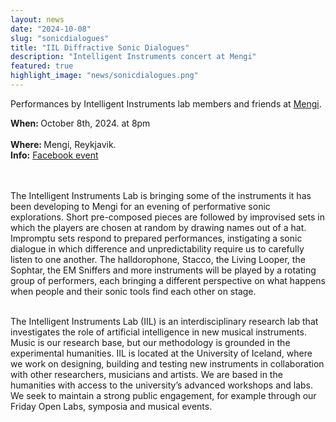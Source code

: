 ```yaml
---
layout: news
date: "2024-10-08"
slug: "sonicdialogues"
title: "IIL Diffractive Sonic Dialogues"
description: "Intelligent Instruments concert at Mengi"
featured: true
highlight_image: "news/sonicdialogues.png"
---
```


<script>
    import CaptionedImage from "../../components/Images/CaptionedImage.svelte"
</script>

<CaptionedImage
    src="news/sonicdialogues.png"
    alt="IIL Diffractive Sonic Dialogues"
    caption="IIL Diffractive Sonic Dialogues."
/>

Performances by Intelligent Instruments lab members and friends at [Mengi](https://mengi.net).

<b>When: </b>October 8th, 2024. at 8pm<br>  
<b>Where: </b> Mengi, Reykjavik.<br>
<b>Info:</b> <a href="https://www.facebook.com/events/992845182616106/?ref=newsfeed">Facebook event</a><br> 
<br><br>

The Intelligent Instruments Lab is bringing some of the instruments it has been developing to Mengi for an evening of performative sonic explorations. Short pre-composed pieces are followed by improvised sets in which the players are chosen at random by drawing names out of a hat. Impromptu sets respond to prepared performances, instigating a sonic dialogue in which difference and unpredictability require us to carefully listen to one another. The halldorophone, Stacco, the Living Looper, the Sophtar, the EM Sniffers and more instruments will be played by a rotating group of performers, each bringing a different perspective on what happens when people and their sonic tools find each other on stage.
<br>
<br>

The Intelligent Instruments Lab (IIL) is an interdisciplinary research lab that investigates the role of artificial intelligence in new musical instruments. Music is our research base, but our methodology is grounded in the experimental humanities. IIL is located at the University of Iceland, where we work on designing, building and testing new instruments in collaboration with other researchers, musicians and artists. We are based in the humanities with access to the university’s advanced workshops and labs. We seek to maintain a strong public engagement, for example through our Friday Open Labs, symposia and musical events.